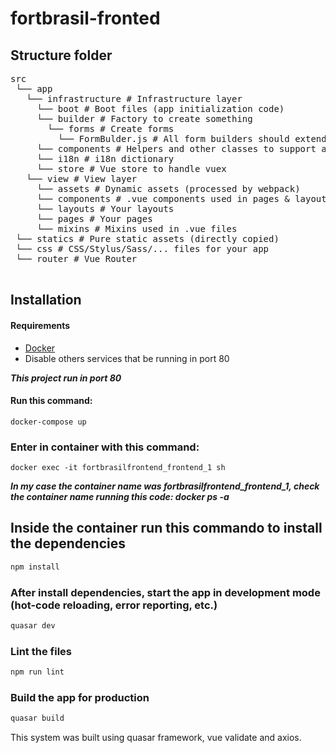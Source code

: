 # fortbrasil-fronted

## Structure folder
<pre>
src
 └── app
   └── infrastructure # Infrastructure layer
     └── boot # Boot files (app initialization code)
     └── builder # Factory to create something
       └── forms # Create forms
         └── FormBulder.js # All form builders should extends this class
     └── components # Helpers and other classes to support application, domain and view layers
     └── i18n # i18n dictionary
     └── store # Vue store to handle vuex
   └── view # View layer
     └── assets # Dynamic assets (processed by webpack)
     └── components # .vue components used in pages & layouts
     └── layouts # Your layouts
     └── pages # Your pages
     └── mixins # Mixins used in .vue files
 └── statics # Pure static assets (directly copied)
 └── css # CSS/Stylus/Sass/... files for your app
 └── router # Vue Router
 </pre>

## Installation

#### Requirements
* [Docker](https://www.docker.com/)
* Disable others services that be running in port 80

***This project run in port 80***

#### Run this command:
```
docker-compose up
```

### Enter in container with this command:
```
docker exec -it fortbrasilfrontend_frontend_1 sh
```
***In my case the container name was fortbrasilfrontend_frontend_1,
check the container name running this code: docker ps -a***

## Inside the container run this commando to install the dependencies
```bash
npm install
```

### After install dependencies, start the app in development mode (hot-code reloading, error reporting, etc.)
```bash
quasar dev
```

### Lint the files
```bash
npm run lint
```

### Build the app for production
```bash
quasar build
```

This system was built using quasar framework, vue validate and axios.
